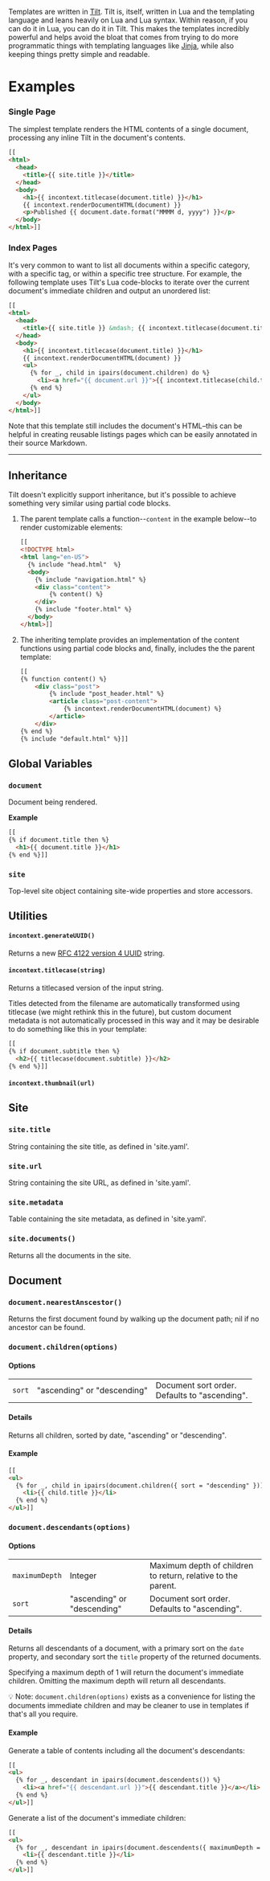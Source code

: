 Templates are written in [Tilt](https://github.com/tomsci/tomscis-lua-templater). Tilt is, itself, written in Lua and the templating language and leans heavily on Lua and Lua syntax. Within reason, if you can do it in Lua, you can do it in Tilt. This makes the templates incredibly powerful and helps avoid the bloat that comes from trying to do more programmatic things with templating languages like [Jinja](https://jinja.palletsprojects.com/en/3.1.x/), while also keeping things pretty simple and readable.

# Examples

### Single Page

The simplest template renders the HTML contents of a single document, processing any inline Tilt in the document's contents.

``` html
[[
<html>
  <head>
    <title>{{ site.title }}</title>
  </head>
  <body>
    <h1>{{ incontext.titlecase(document.title) }}</h1>
    {{ incontext.renderDocumentHTML(document) }}
    <p>Published {{ document.date.format("MMMM d, yyyy") }}</p>
  </body>
</html>]]
```

### Index Pages

It's very common to want to list all documents within a specific category, with a specific tag, or within a specific tree structure. For example, the following template uses Tilt's Lua code-blocks to iterate over the current document's immediate children and output an unordered list:

```html
[[
<html>
  <head>
    <title>{{ site.title }} &mdash; {{ incontext.titlecase(document.title) }}</title>
  </head>
  <body>
    <h1>{{ incontext.titlecase(document.title) }}</h1>
    {{ incontext.renderDocumentHTML(document) }}
    <ul>
      {% for _, child in ipairs(document.children) do %}
        <li><a href="{{ document.url }}">{{ incontext.titlecase(child.title) }}</a></li>
      {% end %}
    </ul>
  </body>
</html>]]
```

Note that this template still includes the document's HTML–this can be helpful in creating reusable listings pages which can be easily annotated in their source Markdown.

---

## Inheritance

Tilt doesn't explicitly support inheritance, but it's possible to achieve something very similar using partial code blocks.

1. The parent template calls a function--`content` in the example below--to render customizable elements:

   ```html
   [[
   <!DOCTYPE html>
   <html lang="en-US">
     {% include "head.html"  %}
     <body>
       {% include "navigation.html" %}
       <div class="content">
           {% content() %}
       </div>
       {% include "footer.html" %}
     </body>
   </html>]]
   ```

2. The inheriting template provides an implementation of the content functions using partial code blocks and, finally, includes the the parent template:

   ```html
   [[
   {% function content() %}
       <div class="post">
           {% include "post_header.html" %}
           <article class="post-content">
               {% incontext.renderDocumentHTML(document) %}
           </article>
       </div>
   {% end %}
   {% include "default.html" %}]]
   ```

## Global Variables

### `document`

Document being rendered.

**Example**

```html
[[
{% if document.title then %}
  <h1>{{ document.title }}</h1>
{% end %}]]
```

### `site`

Top-level site object containing site-wide properties and store accessors.

## Utilities

#### `incontext.generateUUID()`

Returns a new [RFC 4122 version 4  UUID](https://en.wikipedia.org/wiki/Universally_unique_identifier#Version_4_(random)) string.

#### `incontext.titlecase(string)`

Returns a titlecased version of the input string.

Titles detected from the filename are automatically transformed using titlecase (we might rethink this in the future), but custom document metadata is not automatically processed in this way and it may be desirable to do something like this in your template:

```html
[[
{% if document.subtitle then %}
  <h2>{{ titlecase(document.subtitle) }}</h2>
{% end %}]]
```

#### `incontext.thumbnail(url)`

## Site

### `site.title`

String containing the site title, as defined in 'site.yaml'.

### `site.url`

String containing the site URL, as defined in 'site.yaml'.

### `site.metadata`

Table containing the site metadata, as defined in 'site.yaml'.

### `site.documents()`

Returns all the documents in the site.

## Document

### `document.nearestAnscestor()`

Returns the first document found by walking up the document path; nil if no ancestor can be found.

### `document.children(options)`

#### Options

<table>
  <tr>
		<td><code>sort</code></td>
    <td>"ascending" or "descending"</td>
    <td>
      Document sort order.<br />
      Defaults to "ascending".
    </td>
  </tr>
</table>


#### Details

Returns all children, sorted by date, "ascending" or "descending".

#### Example


```html
[[
<ul>
  {% for _, child in ipairs(document.children({ sort = "descending" })) %}
    <li>{{ child.title }}</li>
  {% end %}
</ul>]]
```

### `document.descendants(options)`

#### Options

<table>
  <tr>
    <td><code>maximumDepth</code></td>
    <td>Integer</td>
    <td>Maximum depth of children to return, relative to the parent.</td>
  </tr>
  <tr>
		<td><code>sort</code></td>
    <td>"ascending" or "descending"</td>
    <td>
      Document sort order.<br />
      Defaults to "ascending".
    </td>
  </tr>
</table>

#### Details

Returns all descendants of a document, with a primary sort on the `date` property, and secondary sort the `title` property of the returned documents.

Specifying a maximum depth of 1 will return the document's immediate children. Omitting the maximum depth will return all descendants.

💡 Note: `document.children(options)` exists as a convenience for listing the documents immediate children and may be cleaner to use in templates if that's all you require.

#### Example

Generate a table of contents including all the document's descendants:


```html
[[
<ul>
  {% for _, descendant in ipairs(document.descendents()) %}
    <li><a href="{{ descendant.url }}">{{ descendant.title }}</a></li>
  {% end %}
</ul>]]
```

Generate a list of the document's immediate children:

```html
[[
<ul>
  {% for _, descendant in ipairs(document.descendents({ maximumDepth = 1 })) %}
    <li>{{ descendant.title }}</li>
  {% end %}
</ul>]]
```

